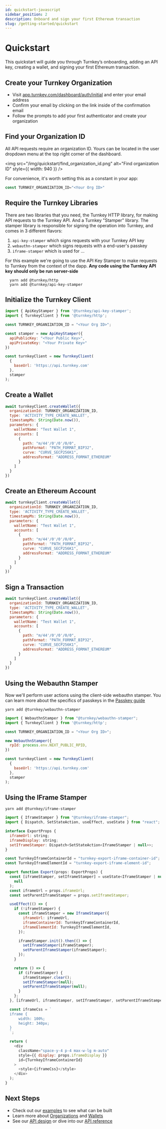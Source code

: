 ```yaml
---
id: quickstart-javascript
sidebar_position: 2
description: Onboard and sign your first Ethereum transaction
slug: /getting-started/quickstart
---
```

# Quickstart

This quickstart will guide you through Turnkey’s onboarding, adding an API key, creating a wallet, and signing your first Ethereum transaction.

## Create your Turnkey Organization

- Visit [app.turnkey.com/dashboard/auth/initial](https://app.turnkey.com/dashboard/auth/initial) and enter your email address
- Confirm your email by clicking on the link inside of the confirmation email
- Follow the prompts to add your first authenticator and create your organization

## Find your Organization ID

All API requests require an organization ID. Yours can be located in the user dropdown menu at the top right corner of the dashboard.

<img
  src="/img/quickstart/find_organization_id.png"
  alt="Find organization ID"
  style={{ width: 940 }}
/>

For convenience, it's worth setting this as a constant in your app:

```javascript
const TURNKEY_ORGANIZATION_ID="<Your Org ID>"
```

## Require the Turnkey Libraries

There are two libraries that you need, the Turnkey HTTP library, for making API requests to the Turnkey API. And a Turnkey "Stamper" library. The stamper library is responsible for signing the operation into Turnkey, and comes in 3 different flavors:
  1. `api-key-stamper` which signs requests with your Turnkey API key
  2. `webauthn-stamper` which signs requests with a end-user's passkey
  3. `iframe-stamper` which is used for ...

For this example we're going to use the API Key Stamper to make requests to Turnkey from the context of the dapp.
**Any code using the Turnkey API key should only be run server-side**

```shell
  yarn add @turnkey/http
  yarn add @turnkey/api-key-stamper
```

## Initialize the Turnkey Client
```javascript
import { ApiKeyStamper } from '@turnkey/api-key-stamper';
import { TurnkeyClient } from '@turnkey/http';

const TURNKEY_ORGANIZATION_ID = "<Your Org ID>";

const stamper = new ApiKeyStamper({
  apiPublicKey: "<Your Public Key>",
  apiPrivateKey: "<Your Private Key>"
})

const turnkeyClient = new TurnkeyClient(
  {
    baseUrl: 'https://api.turnkey.com'
  },
  stamper
);
```

## Create a Wallet

```javascript
await turnkeyClient.createWallet({
  organizationId: TURNKEY_ORGANIZATION_ID,
  type: 'ACTIVITY_TYPE_CREATE_WALLET',
  timestampMs: String(Date.now()),
  parameters: {
    walletName: "Test Wallet 1",
    accounts: [
      {
        path: "m/44'/0'/0'/0/0",
        pathFormat: "PATH_FORMAT_BIP32",
        curve: "CURVE_SECP256K1",
        addressFormat: "ADDRESS_FORMAT_ETHEREUM"
      }
    ]
  }
})
```

## Create an Ethereum Account

```javascript
await turnkeyClient.createWallet({
  organizationId: TURNKEY_ORGANIZATION_ID,
  type: 'ACTIVITY_TYPE_CREATE_WALLET',
  timestampMs: String(Date.now()),
  parameters: {
    walletName: "Test Wallet 1",
    accounts: [
      {
        path: "m/44'/0'/0'/0/0",
        pathFormat: "PATH_FORMAT_BIP32",
        curve: "CURVE_SECP256K1",
        addressFormat: "ADDRESS_FORMAT_ETHEREUM"
      }
    ]
  }
})
```

## Sign a Transaction

```javascript
await turnkeyClient.createWallet({
  organizationId: TURNKEY_ORGANIZATION_ID,
  type: 'ACTIVITY_TYPE_CREATE_WALLET',
  timestampMs: String(Date.now()),
  parameters: {
    walletName: "Test Wallet 1",
    accounts: [
      {
        path: "m/44'/0'/0'/0/0",
        pathFormat: "PATH_FORMAT_BIP32",
        curve: "CURVE_SECP256K1",
        addressFormat: "ADDRESS_FORMAT_ETHEREUM"
      }
    ]
  }
})
```

## Using the Webauthn Stamper

Now we'll perform user actions using the client-side webauthn stamper. You can learn more about the specifics of passkeys in the [Passkey guide](../passkeys/introduction)

```shell
yarn add @turnkey/webauthn-stamper
```

```javascript
import { WebauthnStamper } from "@turnkey/webauthn-stamper";
import { TurnkeyClient } from '@turnkey/http';

const TURNKEY_ORGANIZATION_ID = "<Your Org ID>";

new WebauthnStamper({
  rpId: process.env.NEXT_PUBLIC_RPID,
})

const turnkeyClient = new TurnkeyClient(
  {
    baseUrl: 'https://api.turnkey.com'
  },
  stamper
);
```

## Using the IFrame Stamper
```shell
yarn add @turnkey/iframe-stamper
```

```javascript
import { IframeStamper } from "@turnkey/iframe-stamper";
import { Dispatch, SetStateAction, useEffect, useState } from "react";

interface ExportProps {
  iframeUrl: string;
  iframeDisplay: string;
  setIframeStamper: Dispatch<SetStateAction<IframeStamper | null>>;
}

const TurnkeyIframeContainerId = "turnkey-export-iframe-container-id";
const TurnkeyIframeElementId = "turnkey-export-iframe-element-id";

export function Export(props: ExportProps) {
  const [iframeStamper, setIframeStamper] = useState<IframeStamper | null>(
    null
  );
  const iframeUrl = props.iframeUrl;
  const setParentIframeStamper = props.setIframeStamper;

  useEffect(() => {
    if (!iframeStamper) {
      const iframeStamper = new IframeStamper({
        iframeUrl: iframeUrl,
        iframeContainerId: TurnkeyIframeContainerId,
        iframeElementId: TurnkeyIframeElementId,
      });

      iframeStamper.init().then(() => {
        setIframeStamper(iframeStamper);
        setParentIframeStamper(iframeStamper);
      });
    }

    return () => {
      if (iframeStamper) {
        iframeStamper.clear();
        setIframeStamper(null);
        setParentIframeStamper(null);
      }
    };
  }, [iframeUrl, iframeStamper, setIframeStamper, setParentIframeStamper]);

  const iframeCss = `
  iframe {
      width: 100%;
      height: 340px;
  }
  `;

  return (
    <div
      className="space-y-4 p-4 max-w-lg m-auto"
      style={{ display: props.iframeDisplay }}
      id={TurnkeyIframeContainerId}
    >
      <style>{iframeCss}</style>
    </div>
  );
}
```

## Next Steps
- Check out our [examples](/getting-started/examples) to see what can be built
- Learn more about [Organizations](/getting-started/organizations) and [Wallets](/getting-started/wallets)
- See our [API design](/api-introduction) or dive into our [API reference](/api)
